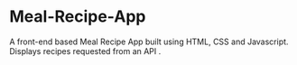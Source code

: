 # Meal-Recipe-App
A front-end based Meal Recipe App built using HTML, CSS and Javascript. Displays recipes requested from an API .
